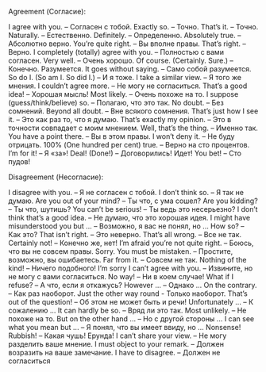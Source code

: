 Agreement (Согласие):

I agree with you. – Согласен с тобой.
Exactly so. – Точно.
That’s it. – Точно.
Naturally. – Естественно.
Definitely. – Определенно.
Absolutely true. – Абсолютно верно.
You’re quite right. – Вы вполне правы.
That’s right. – Верно.
I completely (totally) agree with you. – Полностью с вами согласен.
Very well. – Очень хорошо.
Of course. (Certainly. Sure.) – Конечно. Разумеется.
It goes without saying. – Само собой разумеется.
So do I. (So am I. So did I.) – И я тоже.
I take a similar view. – Я того же мнения.
I couldn’t agree more. – Не могу не согласиться.
That’s a good idea! – Хорошая мысль!
Most likely. – Очень похоже на то.
I suppose (guess/think/believe) so. – Полагаю, что это так.
No doubt. – Без сомнений.
Beyond all doubt. – Вне всякого сомнения.
That’s just how I see it. – Это как раз то, что я думаю.
That’s exactly my opinion. – Это в точности совпадает с моим мнением.
Well, that’s the thing. – Именно так.
You have a point there. – Вы в этом правы.
I won’t deny it. – Не буду отрицать.
100% (One hundred per cent) true. – Верно на сто процентов.
I’m for it! – Я «за»!
Deal! (Done!) – Договорились! Идет!
You bet! – Сто пудов!

Disagreement (Несогласие):

I disagree with you. – Я не согласен с тобой.
I don’t think so. – Я так не думаю.
Are you out of your mind? – Ты что, с ума сошел?
Are you kidding? – Ты что, шутишь?
You can’t be serious! – Ты ведь это несерьезно?
I don’t think that’s a good idea. – Не думаю, что это хорошая идея.
I might have misunderstood you but ... – Возможно, я вас не понял, но …
How so? – Как это?
That isn’t right. – Это неверно.
That’s all wrong. – Все не так.
Certainly not! – Конечно же, нет!
I’m afraid you’re not quite right. – Боюсь, что вы не совсем правы.
Sorry. You must be mistaken. – Простите, возможно, вы ошибаетесь.
Far from it. – Совсем не так.
Nothing of the kind! – Ничего подобного!
I’m sorry I can’t agree with you. – Извините, но не могу с вами согласиться.
No way! – Ни в коем случае!
What if I refuse? – А что, если я откажусь?
However ... – Однако ...
On the contrary. – Как раз наоборот.
Just the other way round - Только наоборот.
That’s out of the question! – Об этом не может быть и речи!
Unfortunately ... – К сожалению ...
It can hardly be so. – Вряд ли это так.
Most unlikely. – Не похоже на то.
But on the other hand ... – Но с другой стороны ...
I can see what you mean but ... – Я понял, что вы имеет ввиду, но …
Nonsense! Rubbish! – Какая чушь! Ерунда!
I can’t share your view. – Не могу разделить ваше мнение.
I must object to your remark. – Должен возразить на ваше замечание.
I have to disagree. – Должен не согласиться
